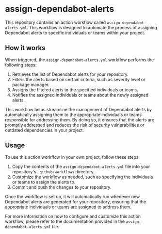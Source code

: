 # assign-dependabot-alerts

This repository contains an action workflow called `assign-dependabot-alerts.yml`. This workflow is designed to automate the process of assigning Dependabot alerts to specific individuals or teams within your project.

## How it works

When triggered, the `assign-dependabot-alerts.yml` workflow performs the following steps:

1. Retrieves the list of Dependabot alerts for your repository.
2. Filters the alerts based on certain criteria, such as severity level or package manager.
3. Assigns the filtered alerts to the specified individuals or teams.
4. Notifies the assigned individuals or teams about the newly assigned alerts.

This workflow helps streamline the management of Dependabot alerts by automatically assigning them to the appropriate individuals or teams responsible for addressing them. By doing so, it ensures that the alerts are promptly addressed and reduces the risk of security vulnerabilities or outdated dependencies in your project.

## Usage

To use this action workflow in your own project, follow these steps:

1. Copy the contents of the `assign-dependabot-alerts.yml` file into your repository's `.github/workflows` directory.
2. Customize the workflow as needed, such as specifying the individuals or teams to assign the alerts to.
3. Commit and push the changes to your repository.

Once the workflow is set up, it will automatically run whenever new Dependabot alerts are generated for your repository, ensuring that the appropriate individuals or teams are assigned to address them.

For more information on how to configure and customize this action workflow, please refer to the documentation provided in the `assign-dependabot-alerts.yml` file.

